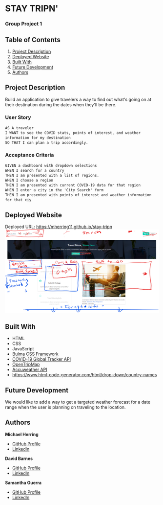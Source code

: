 # STAY TRIPN'
### Group Project 1

## Table of Contents
1. [Project Description](#project-description)
2. [Deployed Website](#deployed-website)
3. [Built With](#built-with)
4. [Future Development](#future-development)
5. [Authors](#authors)

## Project Description
Build an application to give travelers a way to find out what's going on at their destination during the dates when they'll be there.
### User Story
```
AS A traveler
I WANT to see the COVID stats, points of interest, and weather information for my destination
SO THAT I can plan a trip accordingly.
```
### Acceptance Criteria
```
GIVEN a dashboard with dropdown selections
WHEN I search for a country
THEN I am presented with a list of regions.
WHEN I choose a region
THEN I am presented with current COVID-19 data for that region
WHEN I enter a city in the 'City Search' form
THEN I am presented with points of interest and weather information for that ciy
```

## Deployed Website
Deployed URL: https://mherring11.github.io/stay-tripn <br />
![Deployed website](./assets/Deployed%20Wireframe.png)

## Built With
* HTML
* CSS
* JavaScript
* [Bulma CSS Framework](https://bulma.io/)
* [COVID-19 Global Tracker API](https://rapidapi.com/popofibo/api/covid-19-global-tracker-with-regional-data/details)
* [OpenTripMap](https://opentripmap.io/product)
* [Accuweather API](https://rapidapi.com/stefan.skliarov/api/AccuWeather/details)
* https://www.html-code-generator.com/html/drop-down/country-names

## Future Development
We would like to add a way to get a targeted weather forecast for a date range when the user is planning on traveling to the location.


## Authors
**Michael Herring**
- [GitHub Profile](https://github.com/mherring11)
- [LinkedIn](https://www.linkedin.com/in/michael-herring-aa602024/)

**David Barnes**
- [GitHub Profile](https://github.com/rohirrimsride)
- [LinkedIn](https://www.linkedin.com/in/dave-barnes-b017b945/)

**Samantha Guerra**
- [GitHub Profile](https://github.com/Sam-Antics)
- [LinkedIn](https://www.linkedin.com/in/seguerra/)
